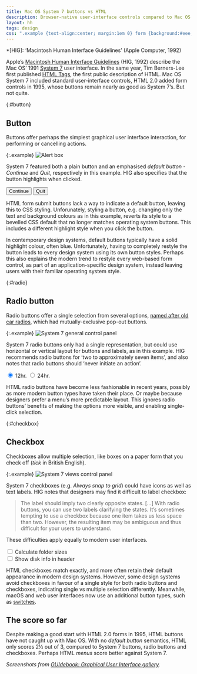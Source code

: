 ```yaml
---
title: Mac OS System 7 buttons vs HTML
description: Browser-native user-interface controls compared to Mac OS 31 years ago
layout: hh
tags: design
css: ".example {text-align:center; margin:1em 0} form {background:#eee;padding:1em;margin:1em 2em; width:32em} .primary {color:white;background-color:#428bca;min-width:6em} input[type=number] {width:5.5em}"
---
```


*[HIG]: ‘Macintosh Human Interface Guidelines’ (Apple Computer, 1992)

Apple’s
[Macintosh Human Interface Guidelines](https://dl.acm.org/doi/book/10.5555/573097) 
(HIG, 1992) describe the Mac OS’ 1991
[System 7](https://en.wikipedia.org/wiki/System_7) user interface.
In the same year, Tim Berners-Lee first published 
[HTML Tags](http://info.cern.ch/hypertext/WWW/MarkUp/Tags.html),
the first public description of HTML.
Mac OS System 7 included standard user-interface controls,
HTML 2.0 added form controls in 1995, whose buttons remain nearly as good as System 7’s.
But not quite.

{:#button}
## Button

Buttons offer perhaps the simplest graphical user interface interaction, for performing or cancelling actions.

{:.example}
![Alert box](system-7/alert-box-note.webp)

System 7 featured both a plain button and an emphasised _default button_ -
_Continue_ and _Quit_, respectively in this example.
HIG also specifies that the button highlights when clicked.

<form>
<button>Continue</button> <button class=primary>Quit</button>
</form>

HTML form submit buttons lack a way to indicate a default button, leaving this to CSS styling.
Unforunately, styling a button, e.g. changing only the text and background colours as in this example, 
reverts its style to a bevelled CSS default that no longer matches operating system buttons.
This includes a different highlight style when you click the button.

In contemporary design systems, default buttons typically have a solid highlight colour, often blue.
Unfortunately, having to completely restyle the button leads to every design system using its own button styles.
Perhaps this also explains the modern trend to restyle every web-based form control,
as part of an application-specific design system, instead leaving users with their familiar operating system style.

{:#radio}
## Radio button

Radio buttons offer a single selection from several options,
[named after old car radios](https://www.jitbit.com/alexblog/242-the-history-of-a-radio-button/),
which had mutually-exclusive pop-out buttons.

{:.example}
![System 7 general control panel](system-7/control-panel-general.webp)

System 7 radio buttons only had a single representation, but could use horizontal or vertical layout for buttons and labels, as in this example.
HIG recommends radio buttons for ‘two to approximately seven items’,
and also notes that radio buttons should ‘never initiate an action’.

<form>
<input type=radio name=time value=1 checked> 12hr.
<input type=radio name=time value=2> 24hr.
</form>

HTML radio buttons have become less fashionable in recent years, 
possibly as more modern button types have taken their place.
Or maybe because designers prefer a menu’s more predictable layout.
This ignores radio buttons’ benefits of making the options more visible, and enabling single-click selection.

{:#checkbox}
## Checkbox

Checkboxes allow multiple selection, like boxes on a paper form that you check off 
(_tick_ in British English).

{:.example}
![System 7 views control panel](system-7/control-panel-views.webp)

System 7 checkboxes (e.g. _Always snap to grid_) could have icons as well as text labels.
HIG notes that designers may find it difficult to label checkbox:

> The label should imply two clearly opposite states. […]
> With radio buttons, you can use two labels clarifying the states.
> It’s sometimes tempting to use a checkbox because one item takes us less space than two.
> However, the resulting item may be ambiguous and thus difficult for your users to understand.

These difficulties apply equally to modern user interfaces.

<form>
<input type=checkbox value=1> Calculate folder sizes
<br><input type=checkbox value=2> Show disk info in header
</form>

HTML checkboxes match exactly, and more often retain their default appearance in modern design systems.
However, some design systems avoid checkboxes in favour of a single style for both radio buttons and checkboxes, indicating single vs multiple selection differently.
Meanwhile, macOS and web user interfaces now use an additional button types, such as
[switches](https://developer.apple.com/design/human-interface-guidelines/macos/buttons/switches/).

## The score so far

Despite making a good start with HTML 2.0 forms in 1995, HTML buttons have not caught up with Mac OS.
With no _default button_ semantics, HTML only scores 2½ out of 3, compared to System 7 buttons, radio buttons and checkboxes.
Perhaps HTML _menus_ score better against System 7.

_Screenshots from
[GUIdebook: Graphical User Interface gallery](https://guidebookgallery.org/screenshots/macos70)._
